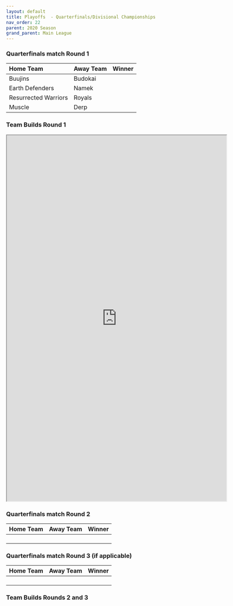 ```yaml
---
layout: default
title: Playoffs  - Quarterfinals/Divisional Championships
nav_order: 22
parent: 2020 Season
grand_parent: Main League
---
```


### Quarterfinals match Round 1

|  Home Team            | Away Team        | Winner          |
| :---------------------| :----------------| :---------------|
|  Buujins              | Budokai            |         |
|  Earth Defenders      | Namek           |           |
|  Resurrected Warriors | Royals            |            |
|  Muscle               | Derp      |    |



### Team Builds Round 1 

<iframe width=600 height=1000 scrolling="yes" src="https://docs.google.com/document/d/e/2PACX-1vTw0CoJTrEbbdFukiuzn-Dmg_1BqCaG9XcncoVOvb0QbslvGz6S4FSmes016-eQycSV63UTmXYYmzUn/pub?embedded=true"></iframe>

### Quarterfinals match Round 2

|  Home Team            | Away Team        | Winner          |
| :---------------------| :----------------| :---------------|
|            |             |         |
|                 |            |           |
|            |             |            |
|             |      |      |


### Quarterfinals match Round 3 (if applicable)

|  Home Team            | Away Team        | Winner          |
| :---------------------| :----------------| :---------------|
|            |             |         |
|                 |            |           |
|            |            |            |
|            |       |    |


### Team Builds Rounds 2 and 3 
